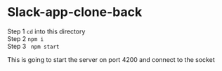 # Slack-app-clone-back
Step 1 ```cd``` into this directory <br />
Step 2 ```npm i``` <br />
Step 3 ``` npm start```

This is going to start the server on port 4200 and connect to the socket
